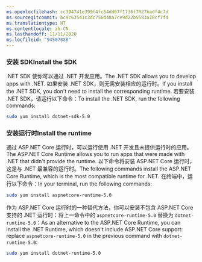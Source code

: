 ```yaml
---
ms.openlocfilehash: cc394741e399f4fc54dd67f1736f7027badf4c7d
ms.sourcegitcommit: bc9c63541c3dc756d48a7ce9d22b5583a18cf7fd
ms.translationtype: HT
ms.contentlocale: zh-CN
ms.lasthandoff: 11/11/2020
ms.locfileid: "94507088"
---
```


### <a name="install-the-sdk"></a><span data-ttu-id="ea65d-101">安装 SDK</span><span class="sxs-lookup"><span data-stu-id="ea65d-101">Install the SDK</span></span>

<span data-ttu-id="ea65d-102">.NET SDK 使你可以通过 .NET 开发应用。</span><span class="sxs-lookup"><span data-stu-id="ea65d-102">The .NET SDK allows you to develop apps with .NET.</span></span> <span data-ttu-id="ea65d-103">如果安装 .NET SDK，则无需安装相应的运行时。</span><span class="sxs-lookup"><span data-stu-id="ea65d-103">If you install the .NET SDK, you don't need to install the corresponding runtime.</span></span> <span data-ttu-id="ea65d-104">若要安装 .NET SDK，请运行以下命令：</span><span class="sxs-lookup"><span data-stu-id="ea65d-104">To install the .NET SDK, run the following commands:</span></span>

```bash
sudo yum install dotnet-sdk-5.0
```

### <a name="install-the-runtime"></a><span data-ttu-id="ea65d-105">安装运行时</span><span class="sxs-lookup"><span data-stu-id="ea65d-105">Install the runtime</span></span>

<span data-ttu-id="ea65d-106">通过 ASP.NET Core 运行时，可以运行使用 .NET 开发且未提供运行时的应用。</span><span class="sxs-lookup"><span data-stu-id="ea65d-106">The ASP.NET Core Runtime allows you to run apps that were made with .NET that didn't provide the runtime.</span></span> <span data-ttu-id="ea65d-107">以下命令将安装 ASP.NET Core 运行时，这是与 .NET 最兼容的运行时。</span><span class="sxs-lookup"><span data-stu-id="ea65d-107">The following commands install the ASP.NET Core Runtime, which is the most compatible runtime for .NET.</span></span> <span data-ttu-id="ea65d-108">在终端中，运行以下命令：</span><span class="sxs-lookup"><span data-stu-id="ea65d-108">In your terminal, run the following commands:</span></span>

```bash
sudo yum install aspnetcore-runtime-5.0
```

<span data-ttu-id="ea65d-109">作为 ASP.NET Core 运行时的一种替代方法，你可以安装不包含 ASP.NET Core 支持的 .NET 运行时：将上一命令中的 `aspnetcore-runtime-5.0` 替换为 `dotnet-runtime-5.0`：</span><span class="sxs-lookup"><span data-stu-id="ea65d-109">As an alternative to the ASP.NET Core Runtime, you can install the .NET Runtime, which doesn't include ASP.NET Core support: replace `aspnetcore-runtime-5.0` in the previous command with `dotnet-runtime-5.0`:</span></span>

```bash
sudo yum install dotnet-runtime-5.0
```

